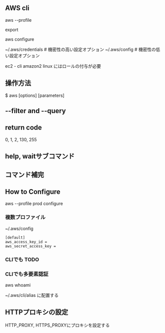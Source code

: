 

## AWS cli

aws --profile

export 


aws configure

~/.aws/credentials # 機密性の高い設定オプション
~/.aws/config # 機密性の低い設定オプション


ec2 - cli amazon2 linux にはロールの付与が必要

操作方法
---

$ aws [options] <command> <subcommand> [parameters]

--filter and --query
---

return code
---
0, 1, 2, 130, 255

help, waitサブコマンド
---

コマンド補完
---


## How to Configure

aws --profile prod configure


### 複数プロファイル

~/.aws/config
```
[default]
aws_access_key_id =
aws_secret_access_key =

```
### CLIでも TODO

### CLIでも多要素認証

aws whoami

~/.aws/cli/alias に配置する

HTTPプロキシの設定
---
HTTP_PROXY, HTTPS_PROXYにプロキシを設定する

